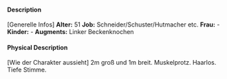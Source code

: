 #### Description
[Generelle Infos]
**Alter:** 51
**Job:** Schneider/Schuster/Hutmacher etc.
**Frau:** -
**Kinder:** -
**Augments:** Linker Beckenknochen

#### Physical Description
[Wie der Charakter aussieht]
2m groß und 1m breit. Muskelprotz. Haarlos. Tiefe Stimme.
